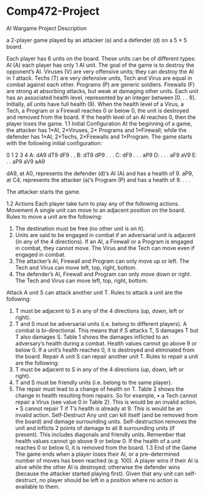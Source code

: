 # Comp472-Project
AI Wargame Project Description

a 2-player game played by an attacker (a) and a defender (d) on a 5 × 5 board.

Each player has 6 units on the board. These units can be of different types:
AI (A) each player has only 1 AI unit. The goal of the game is to destroy the opponent’s AI.
Viruses (V) are very offensive units; they can destroy the AI in 1 attack.
Techs (T) are very defensive units, Tech and Virus are equal in combat against each other.
Programs (P) are generic soldiers.
Firewalls (F) are strong at absorbing attacks, but weak at damaging other units.
Each unit has an associated health level, represented by an integer between [0. . . 9]. Initially, all units have
full health (9). When the health level of a Virus, a Tech, a Program or a Firewall reaches 0 or below 0, the unit
is destroyed and removed from the board. If the health level of an AI reaches 0, then the player loses the game.
1.1 Initial Configuration
At the beginning of a game, the attacker has 1×AI, 2×Viruses, 2× Programs and 1×Firewall; while the defender
has 1×AI, 2×Techs, 2×Firewalls and 1×Program. The game starts with the following initial configuration:

0 1 2 3 4
A: dA9 dT9 dF9 . .
B: dT9 dP9 . . .
C: dF9 . . . aP9
D: . . . aF9 aV9
E: . . aP9 aV9 aA9

dA9, at A0, represents the defender (d)’s AI (A) and has a health of 9.
aP9, at C4, represents the attacker (a)’s Program (P) and has a health of 9.
. . .

The attacker starts the game.

1.2 Actions
Each player take turn to play any of the following actions.
Movement A single unit can move to an adjacent position on the board. Rules to move a unit are the following:
1. The destination must be free (no other unit is on it).
2. Units are said to be engaged in combat if an adversarial unit is adjacent (in any of the 4 directions).
If an AI, a Firewall or a Program is engaged in combat, they cannot move.
The Virus and the Tech can move even if engaged in combat.
3. The attacker’s AI, Firewall and Program can only move up or left.
The Tech and Virus can move left, top, right, bottom.
4. The defender’s AI, Firewall and Program can only move down or right.
The Tech and Virus can move left, top, right, bottom.

Attack A unit S can attack another unit T. Rules to attack a unit are the following:
1. T must be adjacent to S in any of the 4 directions (up, down, left or right).
2. T and S must be adversarial units (i.e. belong to different players).
A combat is bi-directional. This means that if S attacks T, S damages T but T also damages S.
Table 1 shows the damages inflicted to an adversary’s health during a combat.
Health values cannot go above 9 or below 0. If a unit’s health reaches 0, it is destroyed and eliminated
from the board.
Repair A unit S can repair another unit T. Rules to repair a unit are the following:
1. T must be adjacent to S in any of the 4 directions (up, down, left or right).
2. T and S must be friendly units (i.e. belong to the same player).
3. The repair must lead to a change of health on T. Table 2 shows the change in health resulting from
repairs. So for example,
• a Tech cannot repair a Virus (see value 0 in Table 2). This is would be an invalid action.
• S cannot repair T if T’s health is already at 9. This is would be an invalid action.
Self-Destruct Any unit can kill itself (and be removed from the board) and damage surrounding units.
Self-destruction removes the unit and inflicts 2 points of damage to all 8 surrounding units (if present).
This includes diagonals and friendly units. Remember that health values cannot go above 9 or below 0. If
the health of a unit reaches 0 or below 0, it is removed from the board.
1.3 End of the Game
The game ends when a player loses their AI, or a pre-determined number of moves has been reached (e.g. 100). A
player wins if their AI is alive while the other AI is destroyed; otherwise the defender wins (because the attacker
started playing first).
Given that any unit can self-destruct, no player should be left in a position where no action is available to
them.

